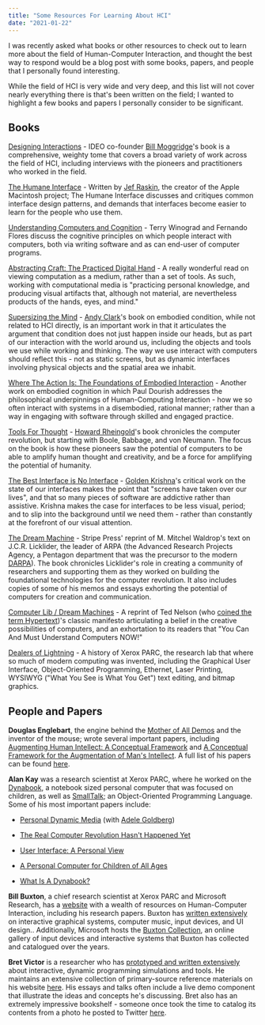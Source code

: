 ```yaml
---
title: "Some Resources For Learning About HCI"
date: "2021-01-22"
---
```




I was recently asked what books or other resources to check out to learn more about the field of Human-Computer Interaction, and thought the best way to respond would be a blog post with some books, papers, and people that I personally found interesting. 

While the field of HCI is very wide and very deep, and this list will not cover nearly everything there is that's been written on the field; I wanted to highlight a few books and papers I personally consider to be significant.	



## **Books**

[Designing Interactions](https://www.amazon.com/Designing-Interactions-Press-Bill-Moggridge/dp/0262134748) - IDEO co-founder [Bill Moggridge](https://www.amazon.com/Designing-Interactions-Press-Bill-Moggridge/dp/0262134748)'s book is a comprehensive, weighty tome that covers a broad variety of work across the field of HCI, including interviews with the pioneers and practitioners who worked in the field.

[The Humane Interface](https://www.amazon.com/Humane-Interface-Directions-Designing-Interactive/dp/0201379376/ref=sr_1_1?dchild=1&keywords=the+humane+interface&qid=1611119530&sr=8-1) - Written by [Jef Raskin](https://web.stanford.edu/dept/SUL/sites/mac/primary/interviews/raskin/trans.html), the creator of the Apple Macintosh project; The Humane Interface discusses and critiques common interface design patterns, and demands that interfaces become easier to learn for the people who use them.

[Understanding Computers and Cognition](https://www.amazon.com/Understanding-Computers-Cognition-Foundation-Design/dp/0201112973/ref=sr_1_1?dchild=1&keywords=Computers+and+Cognition&qid=1611119554&sr=8-1) - Terry Winograd and Fernando Flores discuss the cognitive principles on which people interact with computers, both via writing software and as can end-user of computer programs. 

[Abstracting Craft: The Practiced Digital Hand](https://www.amazon.com/Abstracting-Craft-Practiced-Digital-Hand/dp/026263189X/ref=sr_1_1?dchild=1&keywords=abstracting+craft&qid=1611256334&sr=8-1) - A really wonderful read on viewing computation as a medium, rather than a set of tools. As such, working with computational media is "practicing personal knowledge, and producing visual artifacts that, although not material, are nevertheless products of the hands, eyes, and mind."

[Supersizing the Mind](https://www.amazon.com/Supersizing-Mind-Embodiment-Cognitive-Philosophy/dp/0199773688/ref=sr_1_1?dchild=1&keywords=supersizing+the+mind+andy+clark&qid=1611256430&sr=8-1) - [Andy Clark](https://www.newyorker.com/magazine/2018/04/02/the-mind-expanding-ideas-of-andy-clark)'s book on embodied condition, while not related to HCI directly, is an important work in that it articulates the argument that condition does not just happen inside our heads, but as part of our interaction with the world around us, including the objects and tools we use while working and thinking. The way we use interact with computers should reflect this - not as static screens, but as dynamic interfaces involving physical objects and the spatial area we inhabit.

[Where The Action Is: The Foundations of Embodied Interaction](https://www.amazon.com/Where-Action-MIT-Press-Foundations/dp/0262541785/ref=sr_1_1?dchild=1&keywords=where+the+action+is+dourish&qid=1611256413&sr=8-1) - Another work on embodied cognition in which Paul Dourish addresses the philosophical underpinnings of Human-Computing Interaction - how we so often interact with systems in a disembodied, rational manner; rather than a way in engaging with software through skilled and engaged practice.

[Tools For Thought](https://www.amazon.com/Tools-Thought-History-Mind-Expanding-Technology/dp/0262681153/ref=sr_1_1?dchild=1&keywords=Tools+For+Thought&qid=1611119610&sr=8-1) - [Howard Rheingold](https://rheingold.com/)'s book chronicles the computer revolution, but starting with Boole, Babbage, and von Neumann. The focus on the book is how these pioneers saw the potential of computers to be able to amplify human thought and creativity, and be a force for amplifying the potential of humanity. 

[The Best Interface is No Interface](https://www.amazon.com/Best-Interface-No-brilliant-technology/dp/0133890333) - [Golden Krishna](https://www.goldenkrishna.com/)'s critical work on the state of our interfaces makes the point that "screens have taken over our lives", and that so many pieces of software are addictive rather than assistive. Krishna makes the case for interfaces to be less visual, period; and to slip into the background until we need them - rather than constantly at the forefront of our visual attention.

[The Dream Machine](https://www.amazon.com/Dream-Machine-M-Mitchell-Waldrop/dp/1732265119/ref=sr_1_2?dchild=1&keywords=the+dream+machine&qid=1611119650&sr=8-2) - Stripe Press' reprint of M. Mitchel Waldrop's text on J.C.R. Licklider, the leader of ARPA (the Advanced Research Projects Agency, a Pentagon department that was the precursor to the modern [DARPA](https://www.darpa.mil/)). The book chronicles Licklider's role in creating a community of researchers and supporting them as they worked on building the foundational technologies for the computer revolution. It also includes copies of some of his memos and essays exhorting the potential of computers for creation and communication. 

[Computer Lib / Dream Machines](https://computerlibbook.com/) - A reprint of Ted Nelson (who [coined the term Hypertext](https://crm.org/articles/ted-nelson-hypertext-and-hippie-modernism))'s classic manifesto articulating a belief in the creative possibilities of computers, and an exhortation to its readers that "You Can And Must Understand Computers NOW!"

[Dealers of Lightning](https://www.amazon.com/Dealers-Lightning-Xerox-PARC-Computer/dp/0887309895) - A history of Xerox PARC, the research lab that where so much of modern computing was invented, including the Graphical User Interface, Object-Oriented Programming, Ethernet, Laser Printing, WYSIWYG ("What You See is What You Get") text editing, and bitmap graphics. 



## **People and Papers**



**Douglas Englebart**, the engine behind the [Mother of All Demos](https://www.dougengelbart.org/content/view/209/448/) and the inventor of the mouse; wrote several important papers, including [Augmenting Human Intellect: A Conceptual Framework](https://www.dougengelbart.org/content/view/138/000/) and [A Conceptual Framework for the
Augmentation of Man's Intellect](https://www.dougengelbart.org/content/view/382/000/). A full list of his papers can be found [here](https://www.dougengelbart.org/content/view/164/000/).



**Alan Kay** was a research scientist at Xerox PARC, where he worked on the [Dynabook](https://history-computer.com/dynabook-complete-history-of-the-dynabook-computer/), a notebook sized personal computer that was focused on children, as well as [SmallTalk](http://worrydream.com/EarlyHistoryOfSmalltalk/); an Object-Oriented Programming Language. Some of his most important papers include:

* [Personal Dynamic Media](http://worrydream.com/refs/Kay%20-%20Personal%20Dynamic%20Media.pdf) (with [Adele Goldberg](https://en.wikipedia.org/wiki/Adele_Goldberg_(computer_scientist)))

* [The Real Computer Revolution Hasn't Happened Yet](http://worrydream.com/refs/Kay%20-%20The%20Real%20Computer%20Revolution%20Hasn%e2%80%99t%20Happened%20Yet.pdf)

* [User Interface: A Personal View](http://worrydream.com/refs/Kay%20-%20User%20Interface,%20a%20Personal%20View.pdf)

* [A Personal Computer for Children of All Ages](http://worrydream.com/refs/Kay%20-%20A%20Personal%20Computer%20for%20Children%20of%20All%20Ages.pdf)

* [What Is A Dynabook?](http://worrydream.com/refs/Kay%20-%20What%20is%20a%20Dynabook.pdf)

  

**Bill Buxton**, a chief research scientist at Xerox PARC and Microsoft Research, has a [website](https://www.billbuxton.com/) with a wealth of resources on Human-Computer Interaction, including his research papers. Buxton has [written extensively]() on interactive graphical systems, computer music, input devices, and UI design.. Additionally, Microsoft hosts the [Buxton Collection](https://www.microsoft.com/buxtoncollection), an online gallery of input devices and interactive systems that Buxton has collected and catalogued over the years. 



**Bret Victor** is a researcher who has [prototyped and written extensively](http://worrydream.com/#) about interactive, dynamic programming simulations and tools. He maintains an extensive collection of primary-source reference materials on his website [here](http://worrydream.com/refs/). His essays and talks often include a live demo component that illustrate the ideas and concepts he's discussing. Bret also has an extremely impressive bookshelf - someone once took the time to catalog its contents from a photo he posted to Twitter [here](https://theinternate.com/2016/04/03/brett-victors-bookshelf.html).

